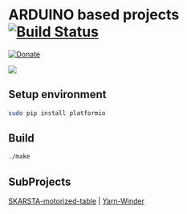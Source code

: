 # ARDUINO based projects [![Build Status](https://travis-ci.org/aenniw/ARDUINO.svg?branch=master)](https://travis-ci.org/aenniw/ARDUINO)

[![Donate](https://img.shields.io/badge/Donate-PayPal-green.svg)](https://www.paypal.com/cgi-bin/webscr?cmd=_donations&business=J96CRYPYAY2VE&currency_code=EUR&source=url)

![](https://i.pinimg.com/originals/e5/59/12/e55912dd26a1663443e5ca532a4ebc60.png)

## Setup environment

```bash
sudo pip install platformio
```

## Build

```bash
./make
```

## SubProjects

[SKARSTA-motorized-table](skarsta/README.md) | [Yarn-Winder](yarn-winder/README.md)
